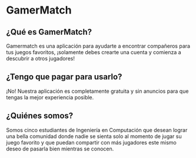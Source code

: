 # GamerMatch

¿Qué es GamerMatch?
-------------------

Gamermatch es una aplicación para ayudarte a encontrar compañeros para tus juegos favoritos, ¡solamente debes crearte una cuenta y comienza a descubrir a otros jugadores!

¿Tengo que pagar para usarlo?
-----------------------------

¡No! Nuestra aplicación es completamente gratuita y sin anuncios para que tengas la mejor experiencia posible.

¿Quiénes somos?
---------------

Somos cinco estudiantes de Ingeniería en Computación que desean lograr una bella comunidad donde nadie se sienta solo al momento de jugar su juego favorito y que puedan compartir con más jugadores este mismo deseo de pasarla bien mientras se conocen.

